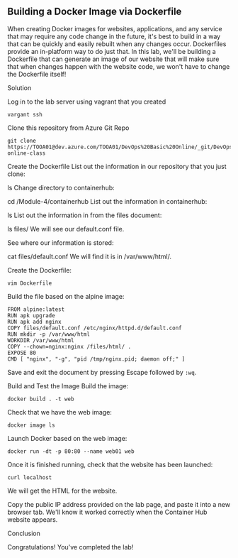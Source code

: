## Building a Docker Image via Dockerfile

When creating Docker images for websites, applications, and any service that may require any code change in the future, it's best to build in a way that can be quickly and easily rebuilt when any changes occur. Dockerfiles provide an in-platform way to do just that. In this lab, we'll be building a Dockerfile that can generate an image of our website that will make sure that when changes happen with the website code, we won't have to change the Dockerfile itself!

Solution


Log in to the lab server using vagrant that you created

```
vargant ssh 
```
Clone this repository from Azure Git Repo
```
git clone https://TOOA01@dev.azure.com/TOOA01/DevOps%20Basic%20Online/_git/DevOps-online-class 
```

Create the Dockerfile
List out the information in our repository that you just clone:

ls
Change directory to containerhub:

cd /Module-4/containerhub
List out the information in containerhub:

ls
List out the information in from the files document:

ls files/
We will see our default.conf file.

See where our information is stored:

cat files/default.conf
We will find it is in /var/www/html/.

Create the Dockerfile:
```
vim Dockerfile
```
Build the file based on the alpine image:
```
FROM alpine:latest
RUN apk upgrade
RUN apk add nginx
COPY files/default.conf /etc/nginx/httpd.d/default.conf
RUN mkdir -p /var/www/html
WORKDIR /var/www/html
COPY --chown=nginx:nginx /files/html/ .
EXPOSE 80
CMD [ "nginx", "-g", "pid /tmp/nginx.pid; daemon off;" ]
```
Save and exit the document by pressing Escape followed by `:wq`.

Build and Test the Image
Build the image:
```
docker build . -t web
```
Check that we have the web image:
```
docker image ls
```
Launch Docker based on the web image:
```
docker run -dt -p 80:80 --name web01 web
```
Once it is finished running, check that the website has been launched:
```
curl localhost
```
We will get the HTML for the website.

Copy the public IP address provided on the lab page, and paste it into a new browser tab. We'll know it worked correctly when the Container Hub website appears.

Conclusion

Congratulations! You've completed the lab!